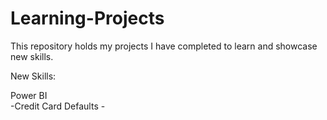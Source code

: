# Learning-Projects
This repository holds my projects I have completed to learn and showcase new skills.

New Skills:                                                                                                                                                                       

   Power BI                                                                                                                                                                         
      -Credit Card Defaults
      -
